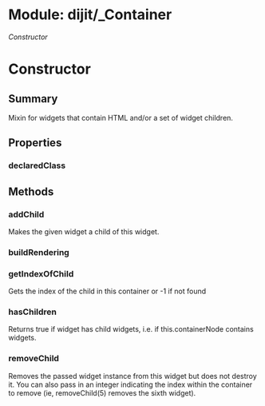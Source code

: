 # Module: dijit/_Container

*Constructor*

# Constructor

## Summary

Mixin for widgets that contain HTML and/or a set of widget children.
## Properties

### declaredClass


## Methods

### addChild
Makes the given widget a child of this widget.

### buildRendering


### getIndexOfChild
Gets the index of the child in this container or -1 if not found

### hasChildren
Returns true if widget has child widgets, i.e. if this.containerNode contains widgets.

### removeChild
Removes the passed widget instance from this widget but does
not destroy it.  You can also pass in an integer indicating
the index within the container to remove (ie, removeChild(5) removes the sixth widget).

